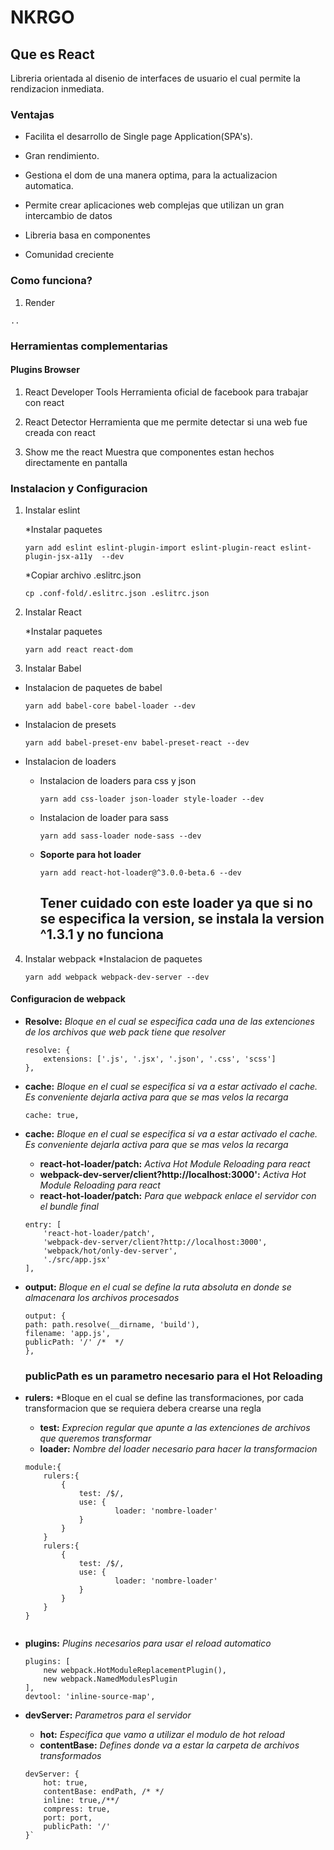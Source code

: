 # NKRGO
## Que es React
Libreria orientada al disenio de interfaces de usuario el cual permite la rendizacion inmediata.

### Ventajas
* Facilita el desarrollo de Single page Application(SPA's).

* Gran rendimiento.

* Gestiona el dom de una manera optima, para la actualizacion automatica.

* Permite crear aplicaciones web complejas que utilizan un gran intercambio de datos

* Libreria basa en componentes 

* Comunidad creciente

### Como funciona?
1. Render

```
..
```



### Herramientas complementarias
#### Plugins Browser
1. React Developer Tools
Herramienta oficial de facebook para trabajar con react

2. React Detector
Herramienta que me permite detectar si una web fue creada con react


3. Show me the react
Muestra que componentes estan hechos directamente en pantalla


### Instalacion y Configuracion
1. Instalar eslint
    
    *Instalar paquetes

   `yarn add eslint eslint-plugin-import eslint-plugin-react eslint-plugin-jsx-a11y  --dev`
    
    *Copiar archivo .eslitrc.json

    `cp .conf-fold/.eslitrc.json .eslitrc.json`

2. Instalar React

    *Instalar paquetes

    `yarn add react react-dom`

3. Instalar Babel
* Instalacion de paquetes de babel

  `yarn add babel-core babel-loader --dev`

* Instalacion de presets

  `yarn add babel-preset-env babel-preset-react --dev`

* Instalacion de loaders
   - Instalacion de loaders para css y json
    
     `yarn add css-loader json-loader style-loader --dev`
    
    - Instalacion de loader para sass
    
      `yarn add sass-loader node-sass --dev`
    
    - **Soporte para hot loader**

      `yarn add react-hot-loader@^3.0.0-beta.6 --dev`

    
      ## Tener cuidado con este loader ya que si no se especifica la version, se instala la version ^1.3.1 y no funciona


4. Instalar webpack
    *Instalacion de paquetes 
    
    `yarn add webpack webpack-dev-server --dev`


#### Configuracion de webpack
+ **Resolve:** *Bloque en el cual se especifica cada una de las extenciones de los archivos que web pack tiene que resolver*
    ```  
    resolve: {
        extensions: ['.js', '.jsx', '.json', '.css', 'scss']
    },

    ```
+ **cache:** *Bloque en el cual se especifica si va a estar activado el cache. Es conveniente dejarla activa para que se mas velos la recarga*
    ```  
    cache: true,

    ```

+ **cache:** *Bloque en el cual se especifica si va a estar activado el cache. Es conveniente dejarla activa para que se mas velos la recarga*
    - **react-hot-loader/patch:**  *Activa Hot Module Reloading para react*
    - **webpack-dev-server/client?http://localhost:3000':**  *Activa Hot Module Reloading para react*
    - **react-hot-loader/patch:**  *Para que webpack enlace el servidor con el bundle final*

    ```  
    entry: [
        'react-hot-loader/patch', 
        'webpack-dev-server/client?http://localhost:3000', 
        'webpack/hot/only-dev-server', 
        './src/app.jsx'
    ],

    ```

+ **output:** *Bloque en el cual se define la ruta absoluta en donde se almacenara los archivos procesados*
    
    ```  
  output: {
    path: path.resolve(__dirname, 'build'),
    filename: 'app.js',
    publicPath: '/' /*  */
  },
    ```
    ### publicPath es un parametro necesario para el Hot Reloading

+ **rulers:** *Bloque en el cual se define las transformaciones, por cada transformacion que se requiera debera crearse una regla
   - **test:**  *Exprecion regular que apunte a las extenciones de archivos que queremos transformar*
   - **loader:**  *Nombre del loader necesario para hacer la transformacion* 
    
    ```  
    module:{
        rulers:{
            {
                test: /$/, 
                use: {
                        loader: 'nombre-loader'    
                }
            }
        }
        rulers:{
            {
                test: /$/, 
                use: {
                        loader: 'nombre-loader'    
                }
            }
        }
    }
     
    ```
+ **plugins:** *Plugins necesarios para usar el reload automatico*
    
    ```  
    plugins: [
        new webpack.HotModuleReplacementPlugin(),
        new webpack.NamedModulesPlugin
    ],
    devtool: 'inline-source-map',
    ```
+ **devServer:** *Parametros para el servidor*
   - **hot:**  *Especifica que vamo a utilizar el modulo de hot reload* 
   - **contentBase:**  *Defines donde va a estar la carpeta de archivos transformados* 

    ```  
    devServer: {
        hot: true,
        contentBase: endPath, /* */
        inline: true,/**/
        compress: true,
        port: port,
        publicPath: '/'
    }`
    ```


    